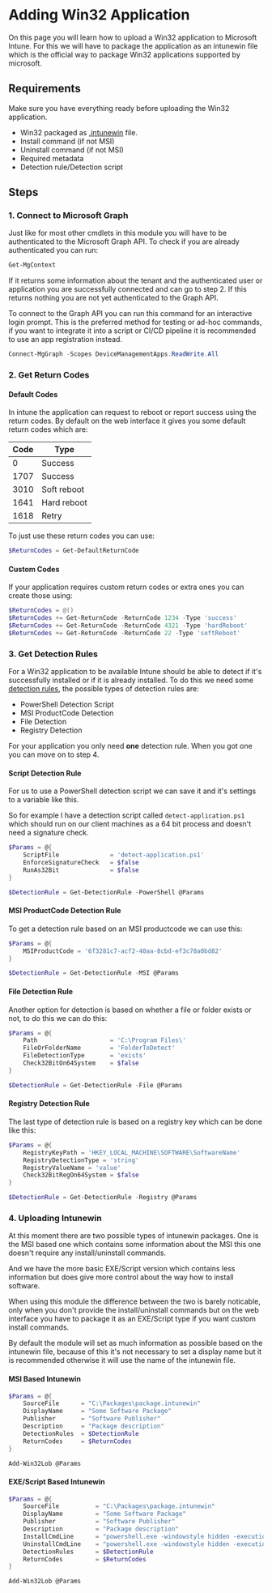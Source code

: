 # Adding Win32 Application
On this page you will learn how to upload a Win32 application to Microsoft Intune.
For this we will have to package the application as an intunewin file which is the official way to package Win32 applications supported by microsoft.

## Requirements
Make sure you have everything ready before uploading the Win32 application.

- Win32 packaged as [.intunewin](https://learn.microsoft.com/en-us/mem/intune/apps/apps-win32-prepare) file.
- Install command (if not MSI)
- Uninstall command (if not MSI)
- Required metadata
- Detection rule/Detection script

## Steps
### 1. Connect to Microsoft Graph
Just like for most other cmdlets in this module you will have to be authenticated to the Microsoft Graph API.
To check if you are already authenticated you can run:

```Powershell
Get-MgContext
```

If it returns some information about the tenant and the authenticated user or application you are successfully connected and can go to step 2.
If this returns nothing you are not yet authenticated to the Graph API.

To connect to the Graph API you can run this command for an interactive login prompt.
This is the preferred method for testing or ad-hoc commands, if you want to integrate it into a script or CI/CD pipeline it is recommended to use an app registration instead.

```Powershell
Connect-MgGraph -Scopes DeviceManagementApps.ReadWrite.All
```

### 2. Get Return Codes
#### Default Codes
In intune the application can request to reboot or report success using the return codes.
By default on the web interface it gives you some default return codes which are:

| Code | Type        |
| ---- | ----------- |
| 0    | Success     |
| 1707 | Success     |
| 3010 | Soft reboot |
| 1641 | Hard reboot |
| 1618 | Retry       |

To just use these return codes you can use:

```Powershell
$ReturnCodes = Get-DefaultReturnCode
```

#### Custom Codes
If your application requires custom return codes or extra ones you can create those using:

```Powershell
$ReturnCodes = @()
$ReturnCodes += Get-ReturnCode -ReturnCode 1234 -Type 'success'
$ReturnCodes += Get-ReturnCode -ReturnCode 4321 -Type 'hardReboot'
$ReturnCodes += Get-ReturnCode -ReturnCode 22 -Type 'softReboot'
```

### 3. Get Detection Rules
For a Win32 application to be available Intune should be able to detect if it's successfully installed or if it is already installed.
To do this we need some [detection rules](https://learn.microsoft.com/en-us/mem/intune/apps/apps-win32-add#step-4-detection-rules), the possible types of detection rules are:

- PowerShell Detection Script
- MSI ProductCode Detection
- File Detection
- Registry Detection

For your application you only need **one** detection rule.
When you got one you can move on to step 4.

#### Script Detection Rule
For us to use a PowerShell detection script we can save it and it's settings to a variable like this.

So for example I have a detection script called `detect-application.ps1` which should run on our client machines as a 64 bit process and doesn't need a signature check.

```Powershell
$Params = @{
    ScriptFile              = 'detect-application.ps1'
    EnforceSignatureCheck   = $false
    RunAs32Bit              = $false
}

$DetectionRule = Get-DetectionRule -PowerShell @Params
```

#### MSI ProductCode Detection Rule
To get a detection rule based on an MSI productcode we can use this:

```Powershell
$Params = @{
    MSIProductCode = '6f3281c7-acf2-40aa-8cbd-ef3c78a0bd82'
}

$DetectionRule = Get-DetectionRule -MSI @Params
```

#### File Detection Rule
Another option for detection is based on whether a file or folder exists or not, to do this we can do this:

```Powershell
$Params = @{
    Path                    = 'C:\Program Files\'
    FileOrFolderName        = 'FolderToDetect' 
    FileDetectionType       = 'exists'
    Check32BitOn64System    = $false
}

$DetectionRule = Get-DetectionRule -File @Params
```

#### Registry Detection Rule
The last type of detection rule is based on a registry key which can be done like this:

```Powershell
$Params = @{
    RegistryKeyPath = 'HKEY_LOCAL_MACHINE\SOFTWARE\SoftwareName'
    RegistryDetectionType = 'string'
    RegistryValueName = 'value'
    Check32BitRegOn64System = $false
}

$DetectionRule = Get-DetectionRule -Registry @Params
```

### 4. Uploading Intunewin
At this moment there are two possible types of intunewin packages.
One is the MSI based one which contains some information about the MSI this one doesn't require any install/uninstall commands.

And we have the more basic EXE/Script version which contains less information but does give more control about the way how to install software.

When using this module the difference between the two is barely noticable, only when you don't provide the install/uninstall commands but on the web interface you have to package it as an EXE/Script type if you want custom install commands.

By default the module will set as much information as possible based on the intunewin file, because of this it's not necessary to set a display name but it is recommended otherwise it will use the name of the intunewin file.

#### MSI Based Intunewin
```Powershell
$Params = @{
    SourceFile      = "C:\Packages\package.intunewin"
    DisplayName     = "Some Software Package"
    Publisher       = "Software Publisher"
    Description     = "Package description"
    DetectionRules  = $DetectionRule
    ReturnCodes     = $ReturnCodes
}

Add-Win32Lob @Params
```

#### EXE/Script Based Intunewin
```Powershell
$Params = @{
    SourceFile          = "C:\Packages\package.intunewin"
    DisplayName         = "Some Software Package"
    Publisher           = "Software Publisher"
    Description         = "Package description"
    InstallCmdLine      = "powershell.exe -windowstyle hidden -executionpolicy bypass -command .\install.ps1"
    UninstallCmdLine    = "powershell.exe -windowstyle hidden -executionpolicy bypass -command .\uninstall.ps1"
    DetectionRules      = $DetectionRule
    ReturnCodes         = $ReturnCodes
}

Add-Win32Lob @Params
```
